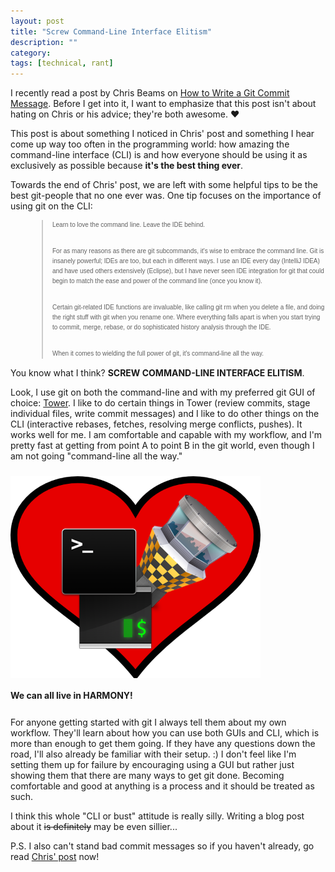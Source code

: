 ```yaml
---
layout: post
title: "Screw Command-Line Interface Elitism"
description: ""
category: 
tags: [technical, rant]
---
```


<style media="screen" type="text/css">

blockquote {
font: 10px/16px normal helvetica, sans-serif;
margin-top: 10px;
margin-bottom: 10px;
margin-left: 50px;
padding-left: 15px;
border-left: 2px solid #ccc;
}

</style>

I recently read a post by Chris Beams on [How to Write a Git Commit Message][1]. Before I get into it, I want to emphasize that this post isn't about hating on Chris or his advice; they're both awesome. ♥

This post is about something I noticed in Chris' post and something I hear come up way too often in the programming world: how amazing the command-line interface (CLI) is and how everyone should be using it as exclusively as possible because **it's the best thing ever**.

Towards the end of Chris' post, we are left with some helpful tips to be the best git-people that no one ever was. One tip focuses on the importance of using git on the CLI:

<blockquote>
Learn to love the command line. Leave the IDE behind.<br><br>

For as many reasons as there are git subcommands, it's wise to embrace the command line. Git is insanely powerful; IDEs are too, but each in different ways. I use an IDE every day (IntelliJ IDEA) and have used others extensively (Eclipse), but I have never seen IDE integration for git that could begin to match the ease and power of the command line (once you know it).<br><br>

Certain git-related IDE functions are invaluable, like calling git rm when you delete a file, and doing the right stuff with git when you rename one. Where everything falls apart is when you start trying to commit, merge, rebase, or do sophisticated history analysis through the IDE.<br><br>

When it comes to wielding the full power of git, it's command-line all the way.
</blockquote>

You know what I think? **SCREW COMMAND-LINE INTERFACE ELITISM**. 

Look, I use git on both the command-line and with my preferred git GUI of choice: [Tower][2]. I like to do certain things in Tower (review commits, stage individual files, write commit messages) and I like to do other things on the CLI (interactive rebases, fetches, resolving merge conflicts, pushes). It works well for me. I am comfortable and capable with my workflow, and I'm pretty fast at getting from point A to point B in the git world, even though I am not going "command-line all the way."

<div>
	<img class="rounded-corners" style="max-width: 400px; margin-top: 10px; border: 0px;" src="/assets/images/posts/2015-07-28/harmony.png"/>
	<p class="caption-text" style="line-height: 1.5em;  margin-bottom: 24px;"><strong>We can all live in HARMONY!</strong></p>
</div>

For anyone getting started with git I always tell them about my own workflow. They'll learn about how you can use both GUIs and CLI, which is more than enough to get them going. If they have any questions down the road, I'll also already be familiar with their setup. :) I don't feel like I'm setting them up for failure by encouraging using a GUI but rather just showing them that there are many ways to get git done. Becoming comfortable and good at anything is a process and it should be treated as such.

I think this whole "CLI or bust" attitude is really silly. Writing a blog post about it ~~is definitely~~ may be even sillier...

P.S. I also can't stand bad commit messages so if you haven't already, go read [Chris' post][1] now!

[1]: http://chris.beams.io/posts/git-commit/
[2]: http://www.git-tower.com/
